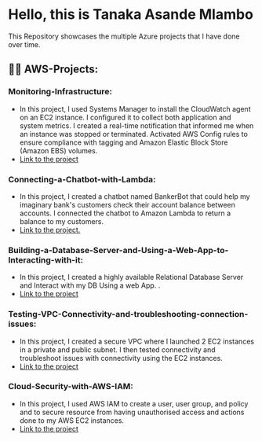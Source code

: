 # Hello, this is Tanaka Asande Mlambo
This Repository showcases the multiple Azure projects that I have done over time.

## 👨‍💻  AWS-Projects:

### Monitoring-Infrastructure:
  - In this project, I used Systems Manager to install the CloudWatch agent on an EC2 instance. I configured it to collect both application and system metrics. I created a real-time notification that informed me when an instance was stopped or terminated. Activated AWS Config rules to ensure compliance with tagging and Amazon Elastic Block Store (Amazon EBS) volumes.
  - [Link to the project](https://github.com/Tanakagi/Virtual-Network-Environment-for-Virtual-Machines-to-communicate-with-each-other)
    
### Connecting-a-Chatbot-with-Lambda:
  - In this project, I created a chatbot named BankerBot that could help my imaginary bank's customers check their account balance between accounts. I connected the chatbot to Amazon Lambda to return a balance to my customers.
  - [Link to the project.](https://github.com/Tanakagi/Virtual-Network-Peering)
    
### Building-a-Database-Server-and-Using-a-Web-App-to-Interacting-with-it:
  - In this project, I created a highly available Relational Database Server and Interact with my DB Using a web App.
.
  - [Link to the project](https://github.com/Tanakagi/Configuring-Azure-Point-to-site-virtual-private-network-VPN-)
    
### Testing-VPC-Connectivity-and-troubleshooting-connection-issues:
  - In this project, I created a secure VPC where I launched 2 EC2 instances in a private and public subnet. I then tested connectivity and troubleshoot issues with connectivity using the EC2 instances.
  - [Link to the project](https://github.com/Tanakagi/Azure-File-Share-Project)
    
### Cloud-Security-with-AWS-IAM:
  - In this project, I used AWS IAM to create a user, user group, and policy and to secure resource from having unauthorised access and actions done to my AWS EC2 instances.
  - [Link to the project](https://github.com/Tanakagi/Azure-back-up-project)
  


